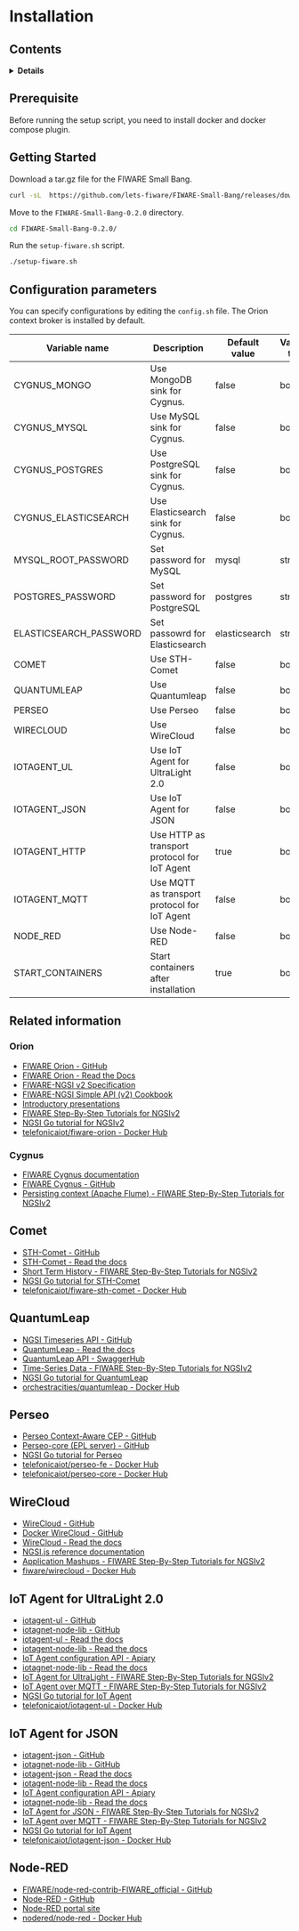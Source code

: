 # Installation

## Contents

<details>
<summary><strong>Details</strong></summary>

-   [Prerequisite](#prerequisite)
-   [Getting Started](#getting-started)
-   [Configuration parameters](#configuration-parameters)
-   [Related information](#related-information)

</details>

## Prerequisite

Before running the setup script, you need to install docker and docker compose plugin.

## Getting Started

Download a tar.gz file for the FIWARE Small Bang.

```bash
curl -sL  https://github.com/lets-fiware/FIWARE-Small-Bang/releases/download/v0.2.0/FIWARE-Small-Bang-0.2.0.tar.gz | tar zxf -
```

Move to the `FIWARE-Small-Bang-0.2.0` directory.

```bash
cd FIWARE-Small-Bang-0.2.0/
```

Run the `setup-fiware.sh` script.

```bash
./setup-fiware.sh
```

## Configuration parameters

You can specify configurations by editing the `config.sh` file.
The Orion context broker is installed by default.

| Variable name           | Description                                  | Default value | Variable type |
| ----------------------- | -------------------------------------------- | ------------- | ------------- |
| CYGNUS\_MONGO           | Use MongoDB sink for Cygnus.                 | false         | boolean       |
| CYGNUS\_MYSQL           | Use MySQL sink for Cygnus.                   | false         | boolean       |
| CYGNUS\_POSTGRES        | Use PostgreSQL sink for Cygnus.              | false         | boolean       |
| CYGNUS\_ELASTICSEARCH   | Use Elasticsearch sink for Cygnus.           | false         | boolean       |
| MYSQL\_ROOT\_PASSWORD   | Set password for MySQL                       | mysql         | string        |
| POSTGRES\_PASSWORD      | Set password for PostgreSQL                  | postgres      | string        |
| ELASTICSEARCH\_PASSWORD | Set passowrd for Elasticsearch               | elasticsearch | string        |
| COMET                   | Use STH-Comet                                | false         | boolean       |
| QUANTUMLEAP             | Use Quantumleap                              | false         | boolean       |
| PERSEO                  | Use Perseo                                   | false         | boolean       |
| WIRECLOUD               | Use WireCloud                                | false         | boolean       |
| IOTAGENT\_UL            | Use IoT Agent for UltraLight 2.0             | false         | boolean       |
| IOTAGENT\_JSON          | Use IoT Agent for JSON                       | false         | boolean       |
| IOTAGENT\_HTTP          | Use HTTP as transport protocol for IoT Agent | true          | boolean       |
| IOTAGENT\_MQTT          | Use MQTT as transport protocol for IoT Agent | false         | boolean       |
| NODE\_RED               | Use Node-RED                                 | false         | boolean       |
| START\_CONTAINERS       | Start containers after installation          | true          | boolean       |

## Related information

### Orion

-   [FIWARE Orion - GitHub](https://github.com/telefonicaid/fiware-orion)
-   [FIWARE Orion - Read the Docs](https://fiware-orion.readthedocs.io/en/master/)
-   [FIWARE-NGSI v2 Specification](http://telefonicaid.github.io/fiware-orion/api/v2/stable/)
-   [FIWARE-NGSI Simple API (v2) Cookbook](http://telefonicaid.github.io/fiware-orion/api/v2/stable/cookbook/)
-   [Introductory presentations](https://www.slideshare.net/fermingalan/orion-context-broker-20211022)
-   [FIWARE Step-By-Step Tutorials for NGSIv2](https://fiware-tutorials.readthedocs.io/en/latest/)
-   [NGSI Go tutorial for NGSIv2](https://ngsi-go.letsfiware.jp/tutorial/ngsi-v2-crud/)
-   [telefonicaiot/fiware-orion - Docker Hub](https://hub.docker.com/r/telefonicaiot/fiware-orion)

### Cygnus

-   [FIWARE Cygnus documentation](https://fiware-cygnus.readthedocs.io/en/latest/)
-   [FIWARE Cygnus - GitHub](https://github.com/telefonicaid/fiware-cygnus)
-   [Persisting context (Apache Flume) - FIWARE Step-By-Step Tutorials for NGSIv2](https://fiware-tutorials.readthedocs.io/en/latest/historic-context-flume.html)

## Comet

-   [STH-Comet - GitHub](https://github.com/telefonicaid/fiware-sth-comet)
-   [STH-Comet - Read the docs](https://fiware-sth-comet.readthedocs.io/en/latest/)
-   [Short Term History - FIWARE Step-By-Step Tutorials for NGSIv2](https://fiware-tutorials.readthedocs.io/en/latest/short-term-history.html)
-   [NGSI Go tutorial for STH-Comet](https://ngsi-go.letsfiware.jp/tutorial/comet/)
-   [telefonicaiot/fiware-sth-comet - Docker Hub](https://hub.docker.com/r/telefonicaiot/fiware-sth-comet)

## QuantumLeap

-   [NGSI Timeseries API - GitHub](https://github.com/orchestracities/ngsi-timeseries-api)
-   [QuantumLeap - Read the docs](https://quantumleap.readthedocs.io/en/latest/)
-   [QuantumLeap API - SwaggerHub](https://app.swaggerhub.com/apis/smartsdk/ngsi-tsdb/)
-   [Time-Series Data - FIWARE Step-By-Step Tutorials for NGSIv2](https://fiware-tutorials.readthedocs.io/en/latest/time-series-data.html)
-   [NGSI Go tutorial for QuantumLeap](https://ngsi-go.letsfiware.jp/tutorial/quantumleap/)
-   [orchestracities/quantumleap - Docker Hub](https://hub.docker.com/r/orchestracities/quantumleap)

## Perseo

-   [Perseo Context-Aware CEP - GitHub](https://github.com/telefonicaid/perseo-fe)
-   [Perseo-core (EPL server) - GitHub](https://github.com/telefonicaid/perseo-core)
-   [NGSI Go tutorial for Perseo](https://ngsi-go.letsfiware.jp/tutorial/perseo/)
-   [telefonicaiot/perseo-fe - Docker Hub](https://hub.docker.com/r/telefonicaiot/perseo-fe)
-   [telefonicaiot/perseo-core - Docker Hub](https://hub.docker.com/r/telefonicaiot/perseo-core)

## WireCloud

-   [WireCloud - GitHub](https://github.com/Wirecloud/wirecloud)
-   [Docker WireCloud - GitHub](https://github.com/Wirecloud/docker-wirecloud)
-   [WireCloud - Read the docs](https://wirecloud.readthedocs.io/en/stable/)
-   [NGSI.js reference documentation](https://ficodes.github.io/ngsijs/stable/NGSI.html)
-   [Application Mashups - FIWARE Step-By-Step Tutorials for NGSIv2](https://fiware-tutorials.readthedocs.io/en/latest/application-mashups.html)
-   [fiware/wirecloud - Docker Hub](https://hub.docker.com/r/fiware/wirecloud)

## IoT Agent for UltraLight 2.0

-   [iotagent-ul - GitHub](https://github.com/telefonicaid/iotagent-ul)
-   [iotagnet-node-lib - GitHub](https://github.com/telefonicaid/iotagent-node-lib)
-   [iotagent-ul - Read the docs](https://fiware-iotagent-ul.readthedocs.io/en/latest/)
-   [iotagent-node-lib - Read the docs](https://iotagent-node-lib.readthedocs.io/en/latest/)
-   [IoT Agent configuration API - Apiary](https://telefonicaiotiotagents.docs.apiary.io/#reference/configuration-api)
-   [iotagnet-node-lib - Read the docs](https://iotagent-node-lib.readthedocs.io/en/latest/)
-   [IoT Agent for UltraLight - FIWARE Step-By-Step Tutorials for NGSIv2](https://fiware-tutorials.readthedocs.io/en/latest/iot-agent.html)
-   [IoT Agent over MQTT - FIWARE Step-By-Step Tutorials for NGSIv2](https://fiware-tutorials.readthedocs.io/en/latest/iot-over-mqtt.html)
-   [NGSI Go tutorial for IoT Agent](https://ngsi-go.letsfiware.jp/tutorial/iot-agent/)
-   [telefonicaiot/iotagent-ul - Docker Hub](https://hub.docker.com/r/telefonicaiot/iotagent-ul)

## IoT Agent for JSON

-   [iotagent-json - GitHub](https://github.com/telefonicaid/iotagent-json)
-   [iotagnet-node-lib - GitHub](https://github.com/telefonicaid/iotagent-node-lib)
-   [iotagent-json - Read the docs](https://fiware-iotagent-json.readthedocs.io/en/latest/)
-   [iotagent-node-lib - Read the docs](https://iotagent-node-lib.readthedocs.io/en/latest/)
-   [IoT Agent configuration API - Apiary](https://telefonicaiotiotagents.docs.apiary.io/#reference/configuration-api)
-   [iotagnet-node-lib - Read the docs](https://iotagent-node-lib.readthedocs.io/en/latest/)
-   [IoT Agent for JSON - FIWARE Step-By-Step Tutorials for NGSIv2](https://fiware-tutorials.readthedocs.io/en/latest/iot-agent-json.html)
-   [IoT Agent over MQTT - FIWARE Step-By-Step Tutorials for NGSIv2](https://fiware-tutorials.readthedocs.io/en/latest/iot-over-mqtt.html)
-   [NGSI Go tutorial for IoT Agent](https://ngsi-go.letsfiware.jp/tutorial/iot-agent/)
-   [telefonicaiot/iotagent-json - Docker Hub](https://hub.docker.com/r/telefonicaiot/iotagent-json)

## Node-RED

-   [FIWARE/node-red-contrib-FIWARE_official - GitHub](https://github.com/FIWARE/node-red-contrib-FIWARE_official)
-   [Node-RED - GitHub](https://github.com/node-red/node-red)
-   [Node-RED portal site](https://nodered.org/)
-   [nodered/node-red - Docker Hub](https://hub.docker.com/r/nodered/node-red)
